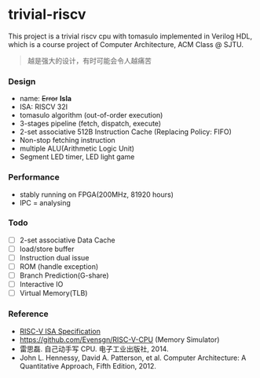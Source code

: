 # trivial-riscv

This project is a trivial riscv cpu with tomasulo implemented in Verilog HDL, which is a course project of Computer Architecture, ACM Class @ SJTU.

> 越是强大的设计，有时可能会令人越痛苦																					


### Design


- name: ~~Error~~ **Isla**
- ISA: RISCV 32I
- tomasulo algorithm (out-of-order execution)
- 3-stages pipeline (fetch, dispatch, execute)
- 2-set associative 512B Instruction Cache (Replacing Policy: FIFO)
- Non-stop fetching instruction
- multiple ALU(Arithmetic Logic Unit)
- Segment LED timer, LED light game

### Performance

- stably running on FPGA(200MHz, 81920 hours)
- IPC = analysing

### Todo

- [ ] 2-set associative Data Cache
- [ ] load/store buffer
- [ ] Instruction dual issue
- [ ] ROM (handle exception)
- [ ] Branch Prediction(G-share)
- [ ] Interactive IO
- [ ] Virtual Memory(TLB)
### Reference

- [RISC-V ISA Specification](http://riscv.org/specifications/)
- https://github.com/Evensgn/RISC-V-CPU (Memory Simulator)
- 雷思磊. 自己动手写 CPU. 电子工业出版社, 2014.
- John L. Hennessy, David A. Patterson, et al. Computer Architecture: A Quantitative Approach, Fifth Edition, 2012.
